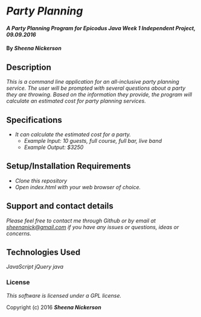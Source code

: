 # _Party Planning_

#### _A Party Planning Program for Epicodus Java Week 1 Independent Project, 09.09.2016_

#### By _**Sheena Nickerson**_

## Description

_This is a command line application for an all-inclusive party planning service. The user will be prompted with several questions about a party they are throwing. Based on the information they provide, the program will calculate an estimated cost for party planning services._

## Specifications

* _It can calculate the estimated cost for a party._
  * _Example Input: 10 guests, full course, full bar, live band_
  * _Example Output: $3250_

## Setup/Installation Requirements

* _Clone this repository_
* _Open index.html with your web browser of choice._

## Support and contact details

_Please feel free to contact me through Github or by email at sheenanick@gmail.com if you have any issues or questions, ideas or concerns._

## Technologies Used

_JavaScript_
_jQuery_
_java_

### License

*This software is licensed under a GPL license.*

Copyright (c) 2016 **_Sheena Nickerson_**
